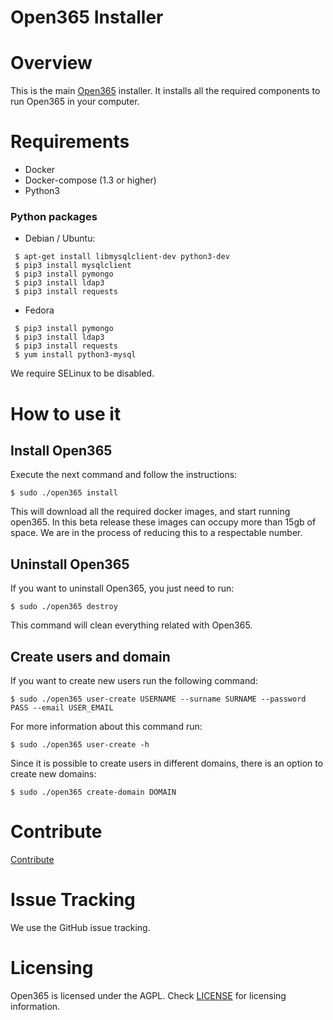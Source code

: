 Open365 Installer
=================

# Overview

This is the main [Open365](https://open365.io/) installer. It installs all the required components to
run Open365 in your computer.

# Requirements

- Docker
- Docker-compose (1.3 or higher)
- Python3

### Python packages
- Debian / Ubuntu:

```
 $ apt-get install libmysqlclient-dev python3-dev
 $ pip3 install mysqlclient 
 $ pip3 install pymongo
 $ pip3 install ldap3
 $ pip3 install requests
```

- Fedora

```
 $ pip3 install pymongo
 $ pip3 install ldap3
 $ pip3 install requests
 $ yum install python3-mysql
```

We require SELinux to be disabled.

# How to use it

## Install Open365

Execute the next command and follow the instructions:

    $ sudo ./open365 install

This will download all the required docker images, and start running open365.
In this beta release these images can occupy more than 15gb of space. We are
in the process of reducing this to a respectable number.

## Uninstall Open365

If you want to uninstall Open365, you just need to run:

    $ sudo ./open365 destroy

This command will clean everything related with Open365.

## Create users and domain

If you want to create new users run the following command:

    $ sudo ./open365 user-create USERNAME --surname SURNAME --password PASS --email USER_EMAIL

For more information about this command run:

    $ sudo ./open365 user-create -h

Since it is possible to create users in different domains, there is an option to
create new domains:

    $ sudo ./open365 create-domain DOMAIN

# Contribute

[Contribute](CONTRIBUTING.md)

# Issue Tracking
We use the GitHub issue tracking.

# Licensing
Open365 is licensed under the AGPL. Check [LICENSE](LICENSE) for licensing information.
